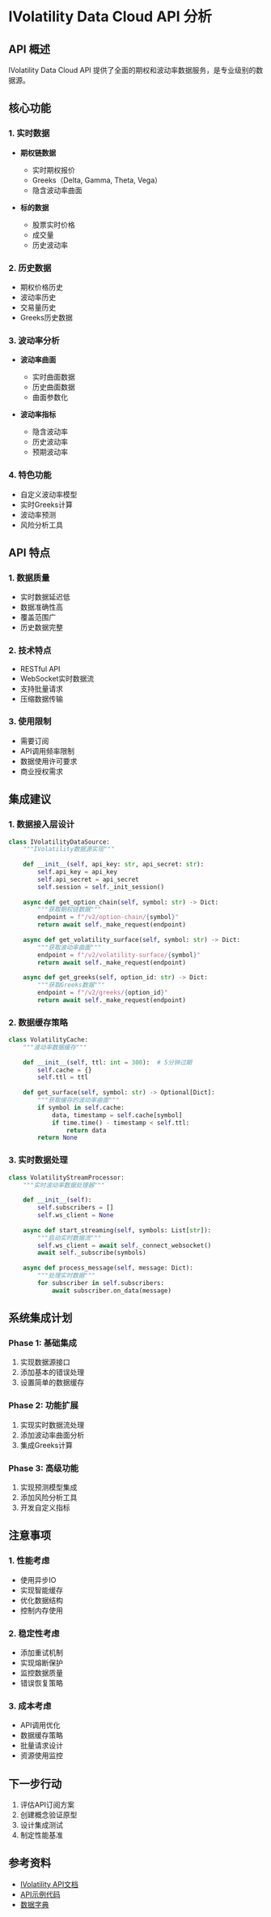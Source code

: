 # IVolatility Data Cloud API 分析

## API 概述

IVolatility Data Cloud API 提供了全面的期权和波动率数据服务，是专业级别的数据源。

## 核心功能

### 1. 实时数据
- **期权链数据**
  - 实时期权报价
  - Greeks（Delta, Gamma, Theta, Vega）
  - 隐含波动率曲面
  
- **标的数据**
  - 股票实时价格
  - 成交量
  - 历史波动率

### 2. 历史数据
- 期权价格历史
- 波动率历史
- 交易量历史
- Greeks历史数据

### 3. 波动率分析
- **波动率曲面**
  - 实时曲面数据
  - 历史曲面数据
  - 曲面参数化

- **波动率指标**
  - 隐含波动率
  - 历史波动率
  - 预期波动率

### 4. 特色功能
- 自定义波动率模型
- 实时Greeks计算
- 波动率预测
- 风险分析工具

## API 特点

### 1. 数据质量
- 实时数据延迟低
- 数据准确性高
- 覆盖范围广
- 历史数据完整

### 2. 技术特点
- RESTful API
- WebSocket实时数据流
- 支持批量请求
- 压缩数据传输

### 3. 使用限制
- 需要订阅
- API调用频率限制
- 数据使用许可要求
- 商业授权需求

## 集成建议

### 1. 数据接入层设计
```python
class IVolatilityDataSource:
    """IVolatility数据源实现"""
    
    def __init__(self, api_key: str, api_secret: str):
        self.api_key = api_key
        self.api_secret = api_secret
        self.session = self._init_session()
        
    async def get_option_chain(self, symbol: str) -> Dict:
        """获取期权链数据"""
        endpoint = f"/v2/option-chain/{symbol}"
        return await self._make_request(endpoint)
        
    async def get_volatility_surface(self, symbol: str) -> Dict:
        """获取波动率曲面"""
        endpoint = f"/v2/volatility-surface/{symbol}"
        return await self._make_request(endpoint)
        
    async def get_greeks(self, option_id: str) -> Dict:
        """获取Greeks数据"""
        endpoint = f"/v2/greeks/{option_id}"
        return await self._make_request(endpoint)
```

### 2. 数据缓存策略
```python
class VolatilityCache:
    """波动率数据缓存"""
    
    def __init__(self, ttl: int = 300):  # 5分钟过期
        self.cache = {}
        self.ttl = ttl
        
    def get_surface(self, symbol: str) -> Optional[Dict]:
        """获取缓存的波动率曲面"""
        if symbol in self.cache:
            data, timestamp = self.cache[symbol]
            if time.time() - timestamp < self.ttl:
                return data
        return None
```

### 3. 实时数据处理
```python
class VolatilityStreamProcessor:
    """实时波动率数据处理器"""
    
    def __init__(self):
        self.subscribers = []
        self.ws_client = None
        
    async def start_streaming(self, symbols: List[str]):
        """启动实时数据流"""
        self.ws_client = await self._connect_websocket()
        await self._subscribe(symbols)
        
    async def process_message(self, message: Dict):
        """处理实时数据"""
        for subscriber in self.subscribers:
            await subscriber.on_data(message)
```

## 系统集成计划

### Phase 1: 基础集成
1. 实现数据源接口
2. 添加基本的错误处理
3. 设置简单的数据缓存

### Phase 2: 功能扩展
1. 实现实时数据流处理
2. 添加波动率曲面分析
3. 集成Greeks计算

### Phase 3: 高级功能
1. 实现预测模型集成
2. 添加风险分析工具
3. 开发自定义指标

## 注意事项

### 1. 性能考虑
- 使用异步IO
- 实现智能缓存
- 优化数据结构
- 控制内存使用

### 2. 稳定性考虑
- 添加重试机制
- 实现熔断保护
- 监控数据质量
- 错误恢复策略

### 3. 成本考虑
- API调用优化
- 数据缓存策略
- 批量请求设计
- 资源使用监控

## 下一步行动

1. 评估API订阅方案
2. 创建概念验证原型
3. 设计集成测试
4. 制定性能基准

## 参考资料
- [IVolatility API文档](https://www.ivolatility.com/data-cloud-api/)
- [API示例代码](https://www.ivolatility.com/data-cloud-api/samples/)
- [数据字典](https://www.ivolatility.com/data-cloud-api/data-dictionary/)
